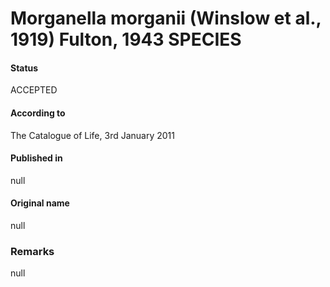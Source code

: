# Morganella morganii (Winslow et al., 1919) Fulton, 1943 SPECIES

#### Status
ACCEPTED

#### According to
The Catalogue of Life, 3rd January 2011

#### Published in
null

#### Original name
null

### Remarks
null